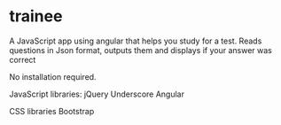 trainee
=======
A JavaScript app using angular that helps you study for a test. Reads questions in Json format, outputs them and displays if your answer was correct

No installation required. 

JavaScript libraries:
jQuery
Underscore
Angular


CSS libraries
Bootstrap
